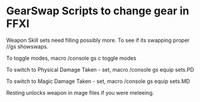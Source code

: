 GearSwap Scripts to change gear in FFXI
========

Weapon Skill sets need filling possibly more.
To see if its swapping proper //gs showswaps.

To toggle modes, macro /console gs c toggle modes

To switch to Physical Damage Taken - set, macro /console gs equip sets.PD

To switch to Magic Damage Taken - set, macro /console gs equip sets.MD

Resting unlocks weapon in mage files if you were meleeing.




